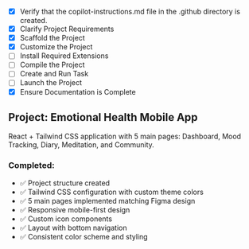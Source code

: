 - [x] Verify that the copilot-instructions.md file in the .github directory is created.
- [x] Clarify Project Requirements
- [x] Scaffold the Project
- [x] Customize the Project
- [ ] Install Required Extensions
- [ ] Compile the Project
- [ ] Create and Run Task
- [ ] Launch the Project
- [x] Ensure Documentation is Complete

## Project: Emotional Health Mobile App
React + Tailwind CSS application with 5 main pages: Dashboard, Mood Tracking, Diary, Meditation, and Community.

### Completed:
- ✅ Project structure created
- ✅ Tailwind CSS configuration with custom theme colors
- ✅ 5 main pages implemented matching Figma design
- ✅ Responsive mobile-first design
- ✅ Custom icon components
- ✅ Layout with bottom navigation
- ✅ Consistent color scheme and styling
